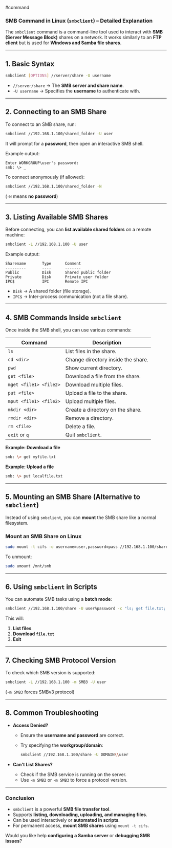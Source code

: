 #command  
### **SMB Command in Linux (`smbclient`) – Detailed Explanation**
The `smbclient` command is a command-line tool used to interact with **SMB (Server Message Block)** shares on a network. It works similarly to an **FTP client** but is used for **Windows and Samba file shares**.

---

## **1. Basic Syntax**

```bash
smbclient [OPTIONS] //server/share -U username
```

- `//server/share` → The **SMB server and share name**.
- `-U username` → Specifies the **username** to authenticate with.

---

## **2. Connecting to an SMB Share**

To connect to an SMB share, run:

```bash
smbclient //192.168.1.100/shared_folder -U user
```

It will prompt for a **password**, then open an interactive SMB shell.

Example output:

```
Enter WORKGROUP\user's password:
smb: \> _
```

To connect anonymously (if allowed):

```bash
smbclient //192.168.1.100/shared_folder -N
```

(`-N` means **no password**)

---

## **3. Listing Available SMB Shares**

Before connecting, you can **list available shared folders** on a remote machine:

```bash
smbclient -L //192.168.1.100 -U user
```

Example output:

```
Sharename       Type      Comment
---------       ----      -------
Public          Disk      Shared public folder
Private         Disk      Private user folder
IPC$            IPC       Remote IPC
```

- `Disk` → A shared folder (file storage).
- `IPC$` → Inter-process communication (not a file share).

---

## **4. SMB Commands Inside `smbclient`**

Once inside the SMB shell, you can use various commands:

|Command|Description|
|---|---|
|`ls`|List files in the share.|
|`cd <dir>`|Change directory inside the share.|
|`pwd`|Show current directory.|
|`get <file>`|Download a file from the share.|
|`mget <file1> <file2>`|Download multiple files.|
|`put <file>`|Upload a file to the share.|
|`mput <file1> <file2>`|Upload multiple files.|
|`mkdir <dir>`|Create a directory on the share.|
|`rmdir <dir>`|Remove a directory.|
|`rm <file>`|Delete a file.|
|`exit` or `q`|Quit `smbclient`.|

**Example: Download a file**

```bash
smb: \> get myfile.txt
```

**Example: Upload a file**

```bash
smb: \> put localfile.txt
```

---

## **5. Mounting an SMB Share (Alternative to `smbclient`)**

Instead of using `smbclient`, you can **mount** the SMB share like a normal filesystem.

### **Mount an SMB Share on Linux**

```bash
sudo mount -t cifs -o username=user,password=pass //192.168.1.100/shared_folder /mnt/smb
```

To unmount:

```bash
sudo umount /mnt/smb
```

---

## **6. Using `smbclient` in Scripts**

You can automate SMB tasks using a **batch mode**:

```bash
smbclient //192.168.1.100/share -U user%password -c "ls; get file.txt; exit"
```

This will:

1. **List files**
2. **Download `file.txt`**
3. **Exit**

---

## **7. Checking SMB Protocol Version**

To check which SMB version is supported:

```bash
smbclient -L //192.168.1.100 -m SMB3 -U user
```

(`-m SMB3` forces SMBv3 protocol)

---

## **8. Common Troubleshooting**

- **Access Denied?**
    - Ensure the **username and password** are correct.
    - Try specifying the **workgroup/domain**:
        
        ```bash
        smbclient //192.168.1.100/share -U DOMAIN\\user
        ```
        
- **Can't List Shares?**
    - Check if the SMB service is running on the server.
    - Use `-m SMB2` or `-m SMB3` to force a protocol version.

---

### **Conclusion**

- `smbclient` is a powerful **SMB file transfer tool**.
- Supports **listing, downloading, uploading, and managing files**.
- Can be used interactively or **automated in scripts**.
- For permanent access, **mount SMB shares** using `mount -t cifs`.

Would you like help **configuring a Samba server** or **debugging SMB issues**?